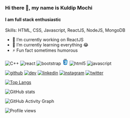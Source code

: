 ### Hi there 👋, my name is Kuldip Mochi
#### I am full stack enthusiastic

Skills: HTML, CSS, Javascript, ReactJS, NodeJS, MongoDB

- 🔭 I’m currently working on ReactJS 
- 🌱 I’m currently learning everything 😂 
- ⚡ Fun fact sometimes humorous

<p align="left"><img src="https://raw.githubusercontent.com/isocpp/logos/master/cpp_logo.png" alt="C++" width="20" height="20"/> <img src="https://upload.wikimedia.org/wikipedia/commons/thumb/a/a7/React-icon.svg/220px-React-icon.svg.png" alt="react" width="20" height="20"/>  <img src="https://cdn4.iconfinder.com/data/icons/vector-brand-logos/40/Bootstrap-512.png" alt="bootstrap" width="20" height="20"/> <img src="https://raw.githubusercontent.com/github/explore/6c6508f34230f0ac0d49e847a326429eefbfc030/topics/css/css.png" alt="css3" width="20" height="20"/> <img src="https://image.flaticon.com/icons/png/512/1216/1216733.png" alt="html5" width="20" height="20"/> <img src="https://cdn.iconscout.com/icon/free/png-512/javascript-20-555998.png" alt="javascript" width="20" height="20"/></p><p align="center">

[<img src='https://cdn.jsdelivr.net/npm/simple-icons@3.0.1/icons/github.svg' alt='github' height='40'>](https://github.com/kulu123-z)  [<img src='https://cdn.jsdelivr.net/npm/simple-icons@3.0.1/icons/hashnode.svg' alt='dev' height='40'>](https://kuldipblog.hashnode.dev)  [<img src='https://cdn.jsdelivr.net/npm/simple-icons@3.0.1/icons/linkedin.svg' alt='linkedin' height='40'>](https://www.linkedin.com/in/https://www.linkedin.com/in/kuldipmochi/)  [<img src='https://cdn.jsdelivr.net/npm/simple-icons@3.0.1/icons/instagram.svg' alt='instagram' height='40'>](https://www.instagram.com/https://www.instagram.com/kulu_198//)  [<img src='https://cdn.jsdelivr.net/npm/simple-icons@3.0.1/icons/twitter.svg' alt='twitter' height='40'>](https://twitter.com/https://twitter.com/kuldip_mochi)  

[![Top Langs](https://github-readme-stats.vercel.app/api/top-langs/?username=kulu123-z)](https://github.com/anuraghazra/github-readme-stats)

![GitHub stats](https://github-readme-stats.vercel.app/api?username=kulu123-z&show_icons=true)  

![GitHub Activity Graph](https://activity-graph.herokuapp.com/graph?username=kulu123-z)  

![Profile views](https://gpvc.arturio.dev/kulu123-z)  
